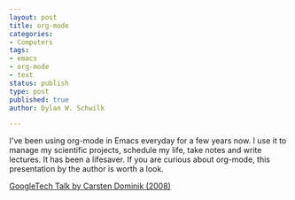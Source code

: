 ```yaml
---
layout: post
title: org-mode
categories:
- Computers
tags:
- emacs
- org-mode
- text
status: publish
type: post
published: true
author: Dylan W. Schwilk

---
```

I've been using org-mode in Emacs everyday for a few years now. I use it to manage my scientific projects, schedule my life, take notes and write lectures. It has been a lifesaver.  If you are curious about org-mode, this presentation by the author is worth a look.

[GoogleTech Talk by Carsten Dominik (2008)](http://www.youtube.com/watch?v=oJTwQvgfgMM)
